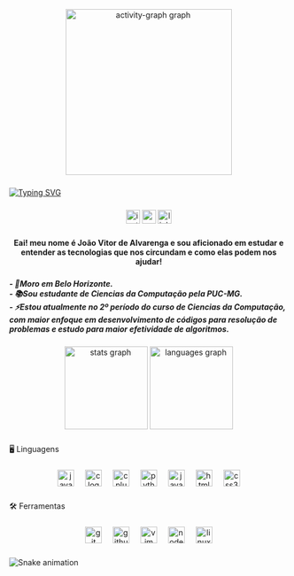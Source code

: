 <div align="center">
  <img src="https://github-readme-activity-graph.vercel.app/graph?username=joaovitoralvarenga&radius=16&theme=react&area=true&order=5" height="300" alt="activity-graph graph"  />
</div>

###

<a href="https://git.io/typing-svg"><img src="https://readme-typing-svg.demolab.com?font=&pause=1000&color=1F9979&center=true&vCenter=true&width=435&lines=Ol%C3%A1%2C+meu+nome+%C3%A9+Jo%C3%A3o+Vitor%2C+bem+vindo!" alt="Typing SVG" /></a>

###

<div align="center">
  <img src="https://img.shields.io/static/v1?message=Instagram&logo=instagram&label=&color=E4405F&logoColor=white&labelColor=&style=for-the-badge" height="25" alt="instagram logo"  />
  <img src="https://img.shields.io/static/v1?message=Gmail&logo=gmail&label=&color=D14836&logoColor=white&labelColor=&style=for-the-badge" height="25" alt="gmail logo"  />
  <img src="https://img.shields.io/static/v1?message=LinkedIn&logo=linkedin&label=&color=0077B5&logoColor=white&labelColor=&style=for-the-badge" height="25" alt="linkedin logo"  />
</div>

###

<h4 align="center">Eai! meu nome é João Vitor de Alvarenga e sou aficionado em estudar e entender as tecnologias que nos circundam e como elas podem nos ajudar!</h4>

###

<h5 align="left">- 🏡Moro em Belo Horizonte.<br>- 📚Sou estudante de Ciencias da Computação pela PUC-MG.<br>- ⚡Estou atualmente no 2º período do curso de Ciencias da Computação, com maior enfoque em desenvolvimento de códigos para resolução de problemas e estudo para maior efetividade de algoritmos.</h5>

###

<div align="center">
  <img src="https://github-readme-stats.vercel.app/api?username=joaovitoralvarenga&hide_title=false&hide_rank=false&show_icons=true&include_all_commits=true&count_private=true&disable_animations=false&theme=gotham&locale=en&hide_border=false&order=1" height="150" alt="stats graph"  />
  <img src="https://github-readme-stats.vercel.app/api/top-langs?username=joaovitoralvarenga&locale=en&hide_title=false&layout=compact&card_width=320&langs_count=5&theme=gotham&hide_border=false&order=2" height="150" alt="languages graph"  />
</div>

###

<p align="left">🖥️ Linguagens</p>

###

<div align="center">
  <img src="https://skillicons.dev/icons?i=java" height="30" alt="java logo"  />
  <img width="12" />
  <img src="https://skillicons.dev/icons?i=c" height="30" alt="c logo"  />
  <img width="12" />
  <img src="https://skillicons.dev/icons?i=cpp" height="30" alt="cplusplus logo"  />
  <img width="12" />
  <img src="https://cdn.jsdelivr.net/gh/devicons/devicon/icons/python/python-original.svg" height="30" alt="python logo"  />
  <img width="12" />
  <img src="https://cdn.jsdelivr.net/gh/devicons/devicon/icons/javascript/javascript-original.svg" height="30" alt="javascript logo"  />
  <img width="12" />
  <img src="https://skillicons.dev/icons?i=html" height="30" alt="html5 logo"  />
  <img width="12" />
  <img src="https://skillicons.dev/icons?i=css" height="30" alt="css3 logo"  />
</div>

###

<p align="left">🛠 Ferramentas</p>

###

<div align="center">
  <img src="https://cdn.simpleicons.org/git/F05032" height="30" alt="git logo"  />
  <img width="12" />
  <img src="https://cdn.jsdelivr.net/gh/devicons/devicon/icons/github/github-original.svg" height="30" alt="github logo"  />
  <img width="12" />
  <img src="https://cdn.jsdelivr.net/gh/devicons/devicon/icons/vim/vim-original.svg" height="30" alt="vim logo"  />
  <img width="12" />
  <img src="https://cdn.jsdelivr.net/gh/devicons/devicon/icons/nodejs/nodejs-original.svg" height="30" alt="nodejs logo"  />
  <img width="12" />
  <img src="https://skillicons.dev/icons?i=linux" height="30" alt="linux logo"  />
</div>

###

<img src="https://raw.githubusercontent.com/joaovitoralvarenga/joaovitoralvarenga/output/snake.svg" alt="Snake animation" />

###
